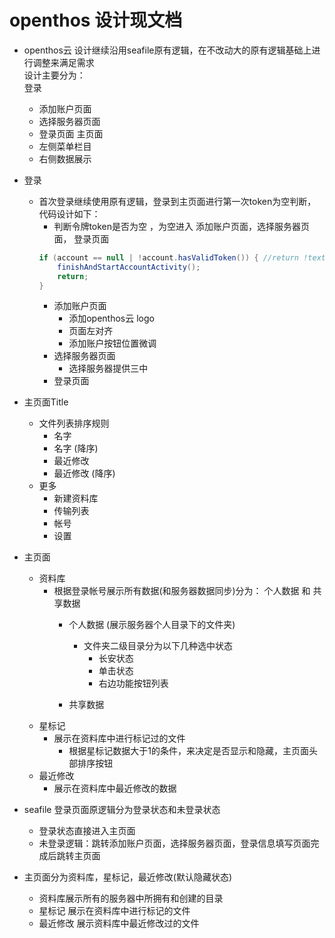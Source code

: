 # openthos 设计现文档
  - openthos云 设计继续沿用seafile原有逻辑，在不改动大的原有逻辑基础上进行调整来满足需求<br>
  设计主要分为：<br>
    登录<br>
      - 添加账户页面
      - 选择服务器页面
      - 登录页面
    主页面<br>
      - 左侧菜单栏目
      - 右侧数据展示
    
  - 登录
    - 首次登录继续使用原有逻辑，登录到主页面进行第一次token为空判断，代码设计如下：
      - 判断令牌token是否为空 ，为空进入 添加账户页面，选择服务器页面， 登录页面
      ```java
      if (account == null | !account.hasValidToken()) { //return !textUtils.isEmpty(token)
          finishAndStartAccountActivity();
          return;
      }
      ```
        - 添加账户页面
          - 添加openthos云 logo
          - 页面左对齐 
          - 添加账户按钮位置微调
        - 选择服务器页面
          - 选择服务器提供三中
        - 登录页面
        
            
  - 主页面Title
    - 文件列表排序规则
      - 名字
      - 名字 (降序)
      - 最近修改
      - 最近修改 (降序)
    - 更多
      - 新建资料库
      - 传输列表
      - 帐号
      - 设置
  - 主页面
    - 资料库
      - 根据登录帐号展示所有数据(和服务器数据同步)分为： 个人数据 和 共享数据
        - 个人数据 (展示服务器个人目录下的文件夹)
          - 文件夹二级目录分为以下几种选中状态
            - 长安状态
            - 单击状态
            - 右边功能按钮列表
            
        - 共享数据
    - 星标记
      - 展示在资料库中进行标记过的文件
        - 根据星标记数据大于1的条件，来决定是否显示和隐藏，主页面头部排序按钮
    - 最近修改
      - 展示在资料库中最近修改的数据
 
 - seafile 登录页面原逻辑分为登录状态和未登录状态
    - 登录状态直接进入主页面
    - 未登录逻辑：跳转添加账户页面，选择服务器页面，登录信息填写页面完成后跳转主页面
  - 主页面分为资料库，星标记，最近修改(默认隐藏状态)
    - 资料库展示所有的服务器中所拥有和创建的目录
    - 星标记 展示在资料库中进行标记的文件
    - 最近修改 展示资料库中最近修改过的文件
